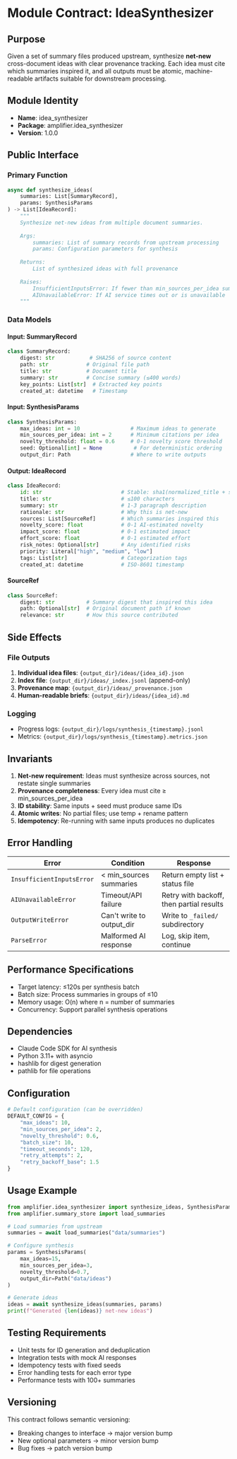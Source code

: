 # Module Contract: IdeaSynthesizer

## Purpose

Given a set of summary files produced upstream, synthesize **net-new** cross-document ideas with clear provenance tracking. Each idea must cite which summaries inspired it, and all outputs must be atomic, machine-readable artifacts suitable for downstream processing.

## Module Identity

- **Name**: idea_synthesizer
- **Package**: amplifier.idea_synthesizer
- **Version**: 1.0.0

## Public Interface

### Primary Function

```python
async def synthesize_ideas(
    summaries: List[SummaryRecord],
    params: SynthesisParams
) -> List[IdeaRecord]:
    """
    Synthesize net-new ideas from multiple document summaries.
    
    Args:
        summaries: List of summary records from upstream processing
        params: Configuration parameters for synthesis
    
    Returns:
        List of synthesized ideas with full provenance
    
    Raises:
        InsufficientInputsError: If fewer than min_sources_per_idea summaries
        AIUnavailableError: If AI service times out or is unavailable
    """
```

### Data Models

#### Input: SummaryRecord
```python
class SummaryRecord:
    digest: str           # SHA256 of source content
    path: str            # Original file path
    title: str           # Document title
    summary: str         # Concise summary (≤400 words)
    key_points: List[str]  # Extracted key points
    created_at: datetime   # Timestamp
```

#### Input: SynthesisParams
```python
class SynthesisParams:
    max_ideas: int = 10                # Maximum ideas to generate
    min_sources_per_idea: int = 2      # Minimum citations per idea
    novelty_threshold: float = 0.6     # 0-1 novelty score threshold
    seed: Optional[int] = None          # For deterministic ordering
    output_dir: Path                   # Where to write outputs
```

#### Output: IdeaRecord
```python
class IdeaRecord:
    id: str                         # Stable: sha1(normalized_title + sorted(digests))
    title: str                      # ≤100 characters
    summary: str                    # 1-3 paragraph description
    rationale: str                  # Why this is net-new
    sources: List[SourceRef]        # Which summaries inspired this
    novelty_score: float            # 0-1 AI-estimated novelty
    impact_score: float             # 0-1 estimated impact
    effort_score: float             # 0-1 estimated effort
    risk_notes: Optional[str]       # Any identified risks
    priority: Literal["high", "medium", "low"]
    tags: List[str]                 # Categorization tags
    created_at: datetime            # ISO-8601 timestamp
```

#### SourceRef
```python
class SourceRef:
    digest: str          # Summary digest that inspired this idea
    path: Optional[str]  # Original document path if known
    relevance: str       # How this source contributed
```

## Side Effects

### File Outputs

1. **Individual idea files**: `{output_dir}/ideas/{idea_id}.json`
2. **Index file**: `{output_dir}/ideas/_index.jsonl` (append-only)
3. **Provenance map**: `{output_dir}/ideas/_provenance.json`
4. **Human-readable briefs**: `{output_dir}/ideas/{idea_id}.md`

### Logging

- Progress logs: `{output_dir}/logs/synthesis_{timestamp}.jsonl`
- Metrics: `{output_dir}/logs/synthesis_{timestamp}.metrics.json`

## Invariants

1. **Net-new requirement**: Ideas must synthesize across sources, not restate single summaries
2. **Provenance completeness**: Every idea must cite ≥ min_sources_per_idea
3. **ID stability**: Same inputs + seed must produce same IDs
4. **Atomic writes**: No partial files; use temp + rename pattern
5. **Idempotency**: Re-running with same inputs produces no duplicates

## Error Handling

| Error | Condition | Response |
|-------|-----------|----------|
| `InsufficientInputsError` | < min_sources summaries | Return empty list + status file |
| `AIUnavailableError` | Timeout/API failure | Retry with backoff, then partial results |
| `OutputWriteError` | Can't write to output_dir | Write to `_failed/` subdirectory |
| `ParseError` | Malformed AI response | Log, skip item, continue |

## Performance Specifications

- Target latency: ≤120s per synthesis batch
- Batch size: Process summaries in groups of ≤10
- Memory usage: O(n) where n = number of summaries
- Concurrency: Support parallel synthesis operations

## Dependencies

- Claude Code SDK for AI synthesis
- Python 3.11+ with asyncio
- hashlib for digest generation
- pathlib for file operations

## Configuration

```python
# Default configuration (can be overridden)
DEFAULT_CONFIG = {
    "max_ideas": 10,
    "min_sources_per_idea": 2,
    "novelty_threshold": 0.6,
    "batch_size": 10,
    "timeout_seconds": 120,
    "retry_attempts": 2,
    "retry_backoff_base": 1.5
}
```

## Usage Example

```python
from amplifier.idea_synthesizer import synthesize_ideas, SynthesisParams
from amplifier.summary_store import load_summaries

# Load summaries from upstream
summaries = await load_summaries("data/summaries")

# Configure synthesis
params = SynthesisParams(
    max_ideas=15,
    min_sources_per_idea=3,
    novelty_threshold=0.7,
    output_dir=Path("data/ideas")
)

# Generate ideas
ideas = await synthesize_ideas(summaries, params)
print(f"Generated {len(ideas)} net-new ideas")
```

## Testing Requirements

- Unit tests for ID generation and deduplication
- Integration tests with mock AI responses
- Idempotency tests with fixed seeds
- Error handling tests for each error type
- Performance tests with 100+ summaries

## Versioning

This contract follows semantic versioning:
- Breaking changes to interface → major version bump
- New optional parameters → minor version bump  
- Bug fixes → patch version bump
